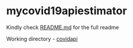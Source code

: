# mycovid19apiestimator

Kindly check [README.md](covidapi/README.md) for the full readme

Working directory - [covidapi](covidapi)
